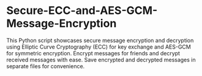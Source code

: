# Secure-ECC-and-AES-GCM-Message-Encryption
This Python script showcases secure message encryption and decryption using Elliptic Curve Cryptography (ECC) for key exchange and AES-GCM for symmetric encryption. Encrypt messages for friends and decrypt received messages with ease. Save encrypted and decrypted messages in separate files for convenience.
